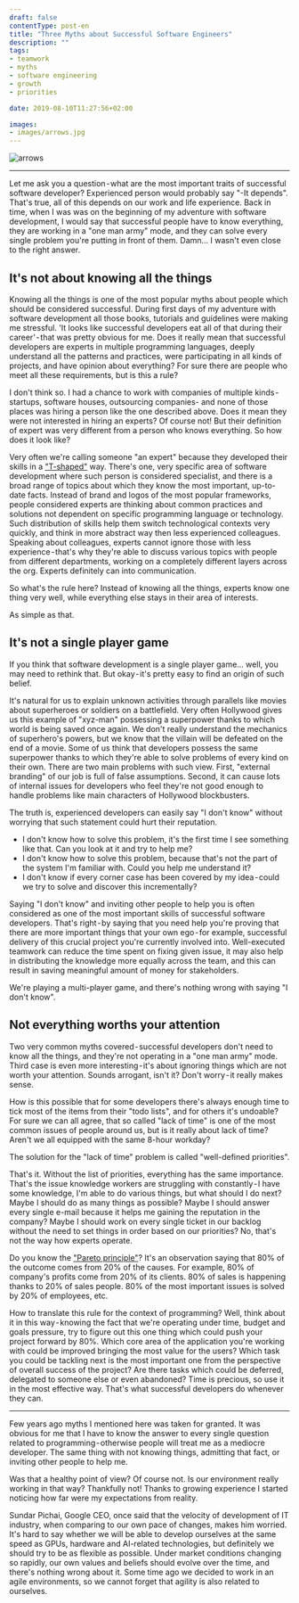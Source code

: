 ```yaml
---
draft: false
contentType: post-en
title: "Three Myths about Successful Software Engineers"
description: ""
tags: 
- teamwork
- myths
- software engineering
- growth
- priorities

date: 2019-08-10T11:27:56+02:00

images:
- images/arrows.jpg
---
```


![arrows](/images/arrows.jpg)

---

Let me ask you a question - what are the most important traits of successful software developer? Experienced person would probably say "-It depends". That's true, all of this depends on our work and life experience. Back in time, when I was was on the beginning of my adventure with software development, I would say that successful people have to know everything, they are working in a "one man army" mode, and they can solve every single problem you're putting in front of them. Damn… I wasn't even close to the right answer.

## It's not about knowing all the things

Knowing all the things is one of the most popular myths about people which should be considered successful. During first days of my adventure with software development all those books, tutorials and guidelines were making me stressful. 'It looks like successful developers eat all of that during their career' - that was pretty obvious for me. Does it really mean that successful developers are experts in multiple programming languages, deeply understand all the patterns and practices, were participating in all kinds of projects, and have opinion about everything? For sure there are people who meet all these requirements, but is this a rule?

I don't think so. I had a chance to work with companies of multiple kinds - startups, software houses, outsourcing companies- and none of those places was hiring a person like the one described above. Does it mean they were not interested in hiring an experts? Of course not! But their definition of expert was very different from a person who knows everything. So how does it look like?

Very often we're calling someone "an expert" because they developed their skills in a ["T-shaped"](https://en.wikipedia.org/wiki/T-shaped_skills) way. There's one, very specific area of software development where such person is considered specialist, and there is a broad range of topics about which they know the most important, up-to-date facts. Instead of brand and logos of the most popular frameworks, people considered experts are thinking about common practices and solutions not dependent on specific programming language or technology. Such distribution of skills help them switch technological contexts very quickly, and think in more abstract way then less experienced colleagues. Speaking about colleagues, experts cannot ignore those with less experience - that's why they're able to discuss various topics with people from different departments, working on a completely different layers across the org. Experts definitely can into communication.

So what's the rule here? Instead of knowing all the things, experts know one thing very well, while everything else stays in their area of interests.

As simple as that.

## It's not a single player game

If you think that software development is a single player game… well, you may need to rethink that. But okay - it's pretty easy to find an origin of such belief.

It's natural for us to explain unknown activities through parallels like movies about superheroes or soldiers on a battlefield. Very often Hollywood gives us this example of "xyz-man" possessing a superpower thanks to which world is being saved once again. We don't really understand the mechanics of superhero's powers, but we know that the villain will be defeated on the end of a movie. Some of us think that developers possess the same superpower thanks to which they're able to solve problems of every kind on their own.
There are two main problems with such view. First, "external branding" of our job is full of false assumptions. Second, it can cause lots of internal issues for developers who feel they're not good enough to handle problems like main characters of Hollywood blockbusters.

The truth is, experienced developers can easily say "I don't know" without worrying that such statement could hurt their reputation.

* I don't know how to solve this problem, it's the first time I see something like that. Can you look at it and try to help me?
* I don't know how to solve this problem, because that's not the part of the system I'm familiar with. Could you help me understand it?
* I don't know if every corner case has been covered by my idea - could we try to solve and discover this incrementally?

Saying "I don't know" and inviting other people to help you is often considered as one of the most important skills of successful software developers. That's right - by saying that you need help you're proving that there are more important things that your own ego - for example, successful delivery of this crucial project you're currently involved into. Well-executed teamwork can reduce the time spent on fixing given issue, it may also help in distributing the knowledge more equally across the team, and this can result in saving meaningful amount of money for stakeholders.

We're playing a multi-player game, and there's nothing wrong with saying "I don't know".

## Not everything worths your attention

Two very common myths covered - successful developers don't need to know all the things, and they're not operating in a "one man army" mode. Third case is even more interesting - it's about ignoring things which are not worth your attention. Sounds arrogant, isn't it? Don't worry - it really makes sense.

How is this possible that for some developers there's always enough time to tick most of the items from their "todo lists", and for others it's undoable? For sure we can all agree, that so called "lack of time" is one of the most common issues of people around us, but is it really about lack of time? Aren't we all equipped with the same 8-hour workday?

The solution for the "lack of time" problem is called "well-defined priorities".

That's it. Without the list of priorities, everything has the same importance. That's the issue knowledge workers are struggling with constantly - I have some knowledge, I'm able to do various things, but what should I do next? Maybe I should do as many things as possible? Maybe I should answer every single e-mail because it helps me gaining the reputation in the company? Maybe I should work on every single ticket in our backlog without the need to set things in order based on our priorities? No, that's not the way how experts operate.

Do you know the ["Pareto principle"](https://en.wikipedia.org/wiki/Pareto_principle)? It's an observation saying that 80% of the outcome comes from 20% of the causes. For example, 80% of company's profits come from 20% of its clients. 80% of sales is happening thanks to 20% of sales people. 80% of the most important issues is solved by 20% of employees, etc.

How to translate this rule for the context of programming? Well, think about it in this way - knowing the fact that we're operating under time, budget and goals pressure, try to figure out this one thing which could push your project forward by 80%. Which core area of the application you're working with could be improved bringing the most value for the users? Which task you could be tackling next is the most important one from the perspective of overall success of the project? Are there tasks which could be deferred, delegated to someone else or even abandoned?
Time is precious, so use it in the most effective way. That's what successful developers do whenever they can.

---

Few years ago myths I mentioned here was taken for granted. It was obvious for me that I have to know the answer to every single question related to programming - otherwise people will treat me as a mediocre developer. The same thing with not knowing things, admitting that fact, or inviting other people to help me.

Was that a healthy point of view? Of course not. Is our environment really working in that way? Thankfully not! Thanks to growing experience I started noticing how far were my expectations from reality.

Sundar Pichai, Google CEO, once said that the velocity of development of IT industry, when comparing to our own pace of changes, makes him worried. It's hard to say whether we will be able to develop ourselves at the same speed as GPUs, hardware and AI-related technologies, but definitely we should try to be as flexible as possible. Under market conditions changing so rapidly, our own values and beliefs should evolve over the time, and there's nothing wrong about it. Some time ago we decided to work in an agile environments, so we cannot forget that agility is also related to ourselves.